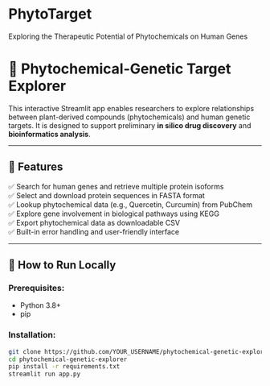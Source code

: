 # PhytoTarget
Exploring the Therapeutic Potential of Phytochemicals on Human Genes
# 🌿 Phytochemical-Genetic Target Explorer

This interactive Streamlit app enables researchers to explore relationships between plant-derived compounds (phytochemicals) and human genetic targets. It is designed to support preliminary **in silico drug discovery** and **bioinformatics analysis**.

---

## 🔬 Features

✅ Search for human genes and retrieve multiple protein isoforms  
✅ Select and download protein sequences in FASTA format  
✅ Lookup phytochemical data (e.g., Quercetin, Curcumin) from PubChem  
✅ Explore gene involvement in biological pathways using KEGG  
✅ Export phytochemical data as downloadable CSV  
✅ Built-in error handling and user-friendly interface  

---

## 🚀 How to Run Locally

### Prerequisites:
- Python 3.8+
- pip

### Installation:

```bash
git clone https://github.com/YOUR_USERNAME/phytochemical-genetic-explorer.git
cd phytochemical-genetic-explorer
pip install -r requirements.txt
streamlit run app.py
